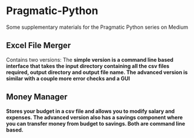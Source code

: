 # Pragmatic-Python
Some supplementary materials for the Pragmatic Python series on Medium

## Excel File Merger
Contains two versions: 
The <b> simple version <b> is a command line based interface that takes the input directory containing all the csv files required, output directory and output file name.
The advanced version is similar with a couple more error checks and a GUI

## Money Manager
Stores your budget in a csv file and allows you to modify salary and expenses. The advanced version also has a savings component where you can transfer money from budget to savings. Both are command line based.
